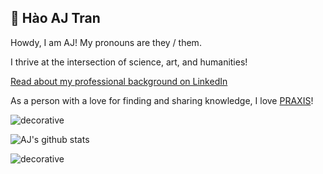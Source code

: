 ## 🔮 Hào AJ Tran

Howdy, I am AJ! My pronouns are they / them. 

I thrive at the intersection of science, art, and humanities! 

[Read about my professional background on LinkedIn](https://www.linkedin.com/in/ajtran-dev/)

As a person with a love for finding and sharing knowledge, I love [PRAXIS](https://www.wordnik.com/words/praxis)!

<!-- [I am also on GitLab](https://gitlab.com/occvlt) -->

![decorative](https://user-images.githubusercontent.com/31839316/96356889-ec9e8680-10b1-11eb-99b5-7a196827eecb.png)

![AJ's github stats](https://github-readme-stats.vercel.app/api?username=ajtran303&show_icons=true&theme=synthwave)

![decorative](https://user-images.githubusercontent.com/31839316/96356871-bc56e800-10b1-11eb-92b2-f8d19160831b.png)
